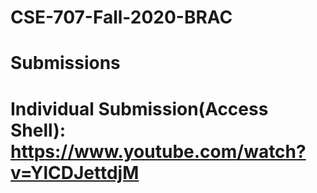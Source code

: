# CSE-707-Fall-2020-BRAC
# Submissions
# Individual Submission(Access Shell): https://www.youtube.com/watch?v=YlCDJettdjM
